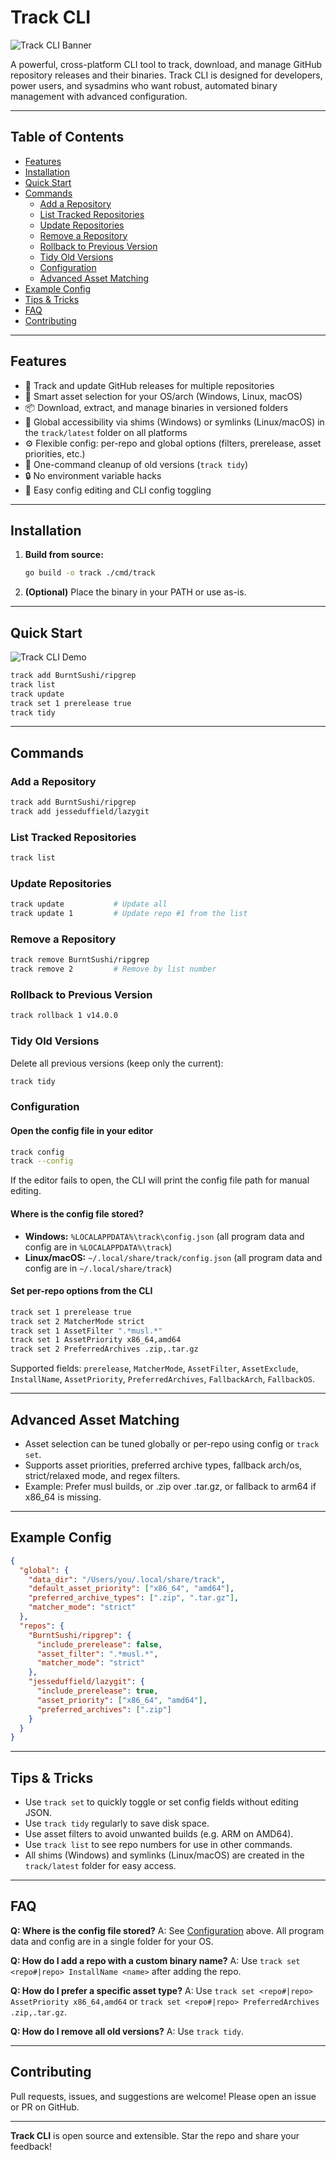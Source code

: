 # Track CLI

![Track CLI Banner](https://raw.githubusercontent.com/jesseduffield/lazygit/master/docs/img/logo.png)

A powerful, cross-platform CLI tool to track, download, and manage GitHub repository releases and their binaries. Track CLI is designed for developers, power users, and sysadmins who want robust, automated binary management with advanced configuration.

---

## Table of Contents
- [Features](#features)
- [Installation](#installation)
- [Quick Start](#quick-start)
- [Commands](#commands)
  - [Add a Repository](#add-a-repository)
  - [List Tracked Repositories](#list-tracked-repositories)
  - [Update Repositories](#update-repositories)
  - [Remove a Repository](#remove-a-repository)
  - [Rollback to Previous Version](#rollback-to-previous-version)
  - [Tidy Old Versions](#tidy-old-versions)
  - [Configuration](#configuration)
  - [Advanced Asset Matching](#advanced-asset-matching)
- [Example Config](#example-config)
- [Tips & Tricks](#tips--tricks)
- [FAQ](#faq)
- [Contributing](#contributing)

---

## Features
- 🚀 Track and update GitHub releases for multiple repositories
- 🧠 Smart asset selection for your OS/arch (Windows, Linux, macOS)
- 📦 Download, extract, and manage binaries in versioned folders
- 🔗 Global accessibility via shims (Windows) or symlinks (Linux/macOS) in the `track/latest` folder on all platforms
- ⚙️ Flexible config: per-repo and global options (filters, prerelease, asset priorities, etc.)
- 🧹 One-command cleanup of old versions (`track tidy`)
- 🔒 No environment variable hacks
- 📝 Easy config editing and CLI config toggling

---

## Installation

1. **Build from source:**
   ```sh
   go build -o track ./cmd/track
   ```
2. **(Optional)** Place the binary in your PATH or use as-is.

---

## Quick Start

![Track CLI Demo](https://user-images.githubusercontent.com/6759207/210175302-2e2e7b2e-6e7e-4b7e-8e7e-2e2e7b2e6e7e.gif)

```sh
track add BurntSushi/ripgrep
track list
track update
track set 1 prerelease true
track tidy
```

---

## Commands

### Add a Repository
```sh
track add BurntSushi/ripgrep
track add jesseduffield/lazygit
```

### List Tracked Repositories
```sh
track list
```

### Update Repositories
```sh
track update           # Update all
track update 1         # Update repo #1 from the list
```

### Remove a Repository
```sh
track remove BurntSushi/ripgrep
track remove 2         # Remove by list number
```

### Rollback to Previous Version
```sh
track rollback 1 v14.0.0
```

### Tidy Old Versions
Delete all previous versions (keep only the current):
```sh
track tidy
```

### Configuration

#### Open the config file in your editor
```sh
track config
track --config
```
If the editor fails to open, the CLI will print the config file path for manual editing.

#### Where is the config file stored?
- **Windows:** `%LOCALAPPDATA%\track\config.json` (all program data and config are in `%LOCALAPPDATA%\track`)
- **Linux/macOS:** `~/.local/share/track/config.json` (all program data and config are in `~/.local/share/track`)

#### Set per-repo options from the CLI
```sh
track set 1 prerelease true
track set 2 MatcherMode strict
track set 1 AssetFilter ".*musl.*"
track set 1 AssetPriority x86_64,amd64
track set 2 PreferredArchives .zip,.tar.gz
```
Supported fields: `prerelease`, `MatcherMode`, `AssetFilter`, `AssetExclude`, `InstallName`, `AssetPriority`, `PreferredArchives`, `FallbackArch`, `FallbackOS`.

---

## Advanced Asset Matching

- Asset selection can be tuned globally or per-repo using config or `track set`.
- Supports asset priorities, preferred archive types, fallback arch/os, strict/relaxed mode, and regex filters.
- Example: Prefer musl builds, or .zip over .tar.gz, or fallback to arm64 if x86_64 is missing.

---

## Example Config

```json
{
  "global": {
    "data_dir": "/Users/you/.local/share/track",
    "default_asset_priority": ["x86_64", "amd64"],
    "preferred_archive_types": [".zip", ".tar.gz"],
    "matcher_mode": "strict"
  },
  "repos": {
    "BurntSushi/ripgrep": {
      "include_prerelease": false,
      "asset_filter": ".*musl.*",
      "matcher_mode": "strict"
    },
    "jesseduffield/lazygit": {
      "include_prerelease": true,
      "asset_priority": ["x86_64", "amd64"],
      "preferred_archives": [".zip"]
    }
  }
}
```

---

## Tips & Tricks
- Use `track set` to quickly toggle or set config fields without editing JSON.
- Use `track tidy` regularly to save disk space.
- Use asset filters to avoid unwanted builds (e.g. ARM on AMD64).
- Use `track list` to see repo numbers for use in other commands.
- All shims (Windows) and symlinks (Linux/macOS) are created in the `track/latest` folder for easy access.

---

## FAQ

**Q: Where is the config file stored?**
A: See [Configuration](#configuration) above. All program data and config are in a single folder for your OS.

**Q: How do I add a repo with a custom binary name?**
A: Use `track set <repo#|repo> InstallName <name>` after adding the repo.

**Q: How do I prefer a specific asset type?**
A: Use `track set <repo#|repo> AssetPriority x86_64,amd64` or `track set <repo#|repo> PreferredArchives .zip,.tar.gz`.

**Q: How do I remove all old versions?**
A: Use `track tidy`.

---

## Contributing

Pull requests, issues, and suggestions are welcome! Please open an issue or PR on GitHub.

---

**Track CLI** is open source and extensible. Star the repo and share your feedback!

